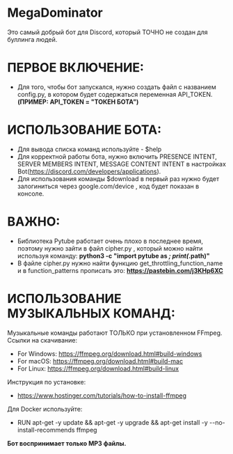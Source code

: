 # MegaDominator

Это самый добрый бот для Discord, который ТОЧНО не создан для буллинга людей.

# ПЕРВОЕ ВКЛЮЧЕНИЕ:
- Для того, чтобы бот запускался, нужно создать файл с названием config.py, в котором будет содержаться переменная API_TOKEN.
**(ПРИМЕР:  API_TOKEN = "ТОКЕН БОТА")**

# ИСПОЛЬЗОВАНИЕ БОТА:
- Для вывода списка команд используйте - $help
- Для корректной работы бота, нужно включить PRESENCE INTENT, SERVER MEMBERS INTENT, MESSAGE CONTENT INTENT в настройках Bot(https://discord.com/developers/applications).
- Для использования команды $download в первый раз нужно будет залогиниться через google.com/device , код будет показан в консоле.

# ВАЖНО:
- Библиотека Pytube работает очень плохо в последнее время, поэтому нужно зайти в файл cipher.py , который можно найти используя команду: **python3 -c "import pytube as _; print(_.__path__)"**
- В файле cipher.py нужно найти функцию get_throttling_function_name и в function_patterns прописать это: **https://pastebin.com/j3KHp6XC**
# ИСПОЛЬЗОВАНИЕ МУЗЫКАЛЬНЫХ КОМАНД:
Музыкальные команды работают ТОЛЬКО при установленном FFmpeg.
Ссылки на скачивание: 
- For Windows: https://ffmpeg.org/download.html#build-windows 
- For macOS: https://ffmpeg.org/download.html#build-mac
- For Linux: https://ffmpeg.org/download.html#build-linux

Инструкция по установке:
- https://www.hostinger.com/tutorials/how-to-install-ffmpeg

Для Docker используйте:
- RUN apt-get -y update && apt-get -y upgrade && apt-get install -y --no-install-recommends ffmpeg

**Бот воспринимает только MP3 файлы.**


